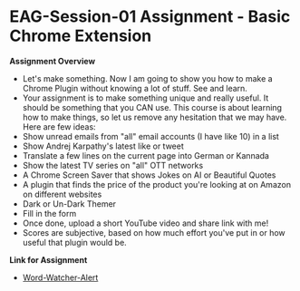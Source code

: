 # EAG-Session-01 Assignment - Basic Chrome Extension

**Assignment Overview**

- Let's make something. Now I am going to show you how to make a Chrome Plugin without knowing a lot of stuff. See and learn. 
- Your assignment is to make something unique and really useful. It should be something that you CAN use. This course is about learning how to make things, so let us remove any hesitation that we may have. Here are few ideas:
- Show unread emails from "all" email accounts (I have like 10) in a list
- Show Andrej Karpathy's latest like or tweet
- Translate a few lines on the current page into German or Kannada
- Show the latest TV series on "all" OTT networks
- A Chrome Screen Saver that shows Jokes on AI or Beautiful Quotes
- A plugin that finds the price of the product you're looking at on Amazon on different websites
- Dark or Un-Dark Themer
- Fill in the form
- Once done, upload a short YouTube video and share link with me!
- Scores are subjective, based on how much effort you've put in or how useful that plugin would be. 

**Link for Assignment**

- [Word-Watcher-Alert](https://github.com/ajithvcoder/Word-Watcher-Alert)